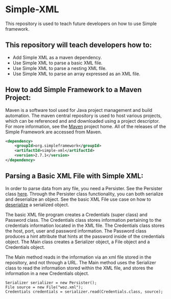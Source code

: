 # Simple-XML
This repository is used to teach future developers on how to use Simple framework.

## This repository will teach developers how to:
- Add Simple XML as a maven dependency.
- Use Simple XML to parse a basic XML file.
- Use Simple XML to parse a nesting XML file.
- Use Simple XML to parse an array expressed as an XML file.

## How to add Simple Framework to a Maven Project:
Maven is a software tool used for Java project management and build automation. The maven central repository is used to host various projects, which can be referenced and and downloaded using a project descriptor. For more information, see the [Maven](https://maven.apache.org/what-is-maven.html) project home. All of the releases of the Simple Framework are accessed from Maven.

```XML
<dependency>
    <groupId>org.simpleframework</groupId>
    <artifactId>simple-xml</artifactId>
    <version>2.7.1</version>
</dependency>
```
## Parsing a Basic XML File with Simple XML:
   In order to parse data from any file, you need a Persister.  See the Persister class [here](http://simple.sourceforge.net/download/stream/doc/javadoc/org/simpleframework/xml/core/Persister.html).  Through the Persister class functionality, you can both serialize and deserialize an object.  See the basic XML File use case on how to [deserialize](https://github.com/mstone9/Simple-XML/blob/main/src/main/java/edu/missouriwestern/csc346/SimpleUseCase.java) a serialized object.

   The basic XML file program creates a Credentials (super class) and Password class.  The Credentials class stores information pertaining to the credentials information located in the XML file.  The Credentials class stores the host, port, user and password information.  The Password class produces a hint attribute that hints at the password inside of the credentials object. The Main class creates a Serializer object, a File object and a Credentials object.
   
   The Main method reads in the information via an xml file stored in the repository, and not through a URL.  The Main method uses the Serializer class to read the information stored within the XML file, and stores the information in a new Credentials object.  
   
   ```
   Serializer serializer = new Persister();
   File source = new File("woz.xml");
   Credentials credentials = serializer.read(Credentials.class, source);
   ```

